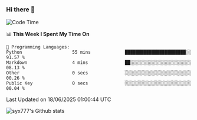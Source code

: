 ### Hi there 👋

<!--
**syx777/syx777** is a ✨ _special_ ✨ repository because its `README.md` (this file) appears on your GitHub profile.

Here are some ideas to get you started:

- 🔭 I’m currently working on ...
- 🌱 I’m currently learning ...
- 👯 I’m looking to collaborate on ...
- 🤔 I’m looking for help with ...
- 💬 Ask me about ...
- 📫 How to reach me: ...
- 😄 Pronouns: ...
- ⚡ Fun fact: ...
-->
<!--START_SECTION:waka-->
![Code Time](http://img.shields.io/badge/Code%20Time-358%20hrs%2035%20mins-blue)

📊 **This Week I Spent My Time On** 

```text
💬 Programming Languages: 
Python                   55 mins             ███████████████████████░░   91.57 % 
Markdown                 4 mins              ██░░░░░░░░░░░░░░░░░░░░░░░   08.13 % 
Other                    0 secs              ░░░░░░░░░░░░░░░░░░░░░░░░░   00.26 % 
Public Key               0 secs              ░░░░░░░░░░░░░░░░░░░░░░░░░   00.04 % 
```


 Last Updated on 18/06/2025 01:00:44 UTC
<!--END_SECTION:waka-->

![syx777's Github stats](https://github-readme-stats-syx777.vercel.app/api?username=syx777&show_icons=true&count_private=true)
